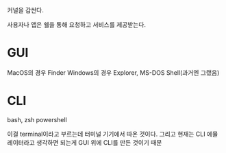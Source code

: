 커널을 감싼다.

사용자나 앱은 쉘을 통해 요청하고 서비스를 제공받는다.

# GUI
MacOS의 경우 Finder
Windows의 경우 Explorer, MS-DOS Shell(과거엔 그랬음)

# CLI
bash, zsh
powershell

이걸 terminal이라고 부르는데 터미널 기기에서 따온 것이다.
그리고 현재는 CLI 에뮬레이터라고 생각하면 되는게
GUI 위에 CLI를 만든 것이기 때문
